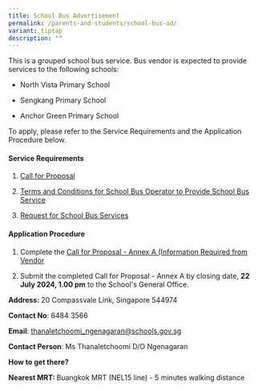 ```yaml
---
title: School Bus Advertisement
permalink: /parents-and-students/school-bus-ad/
variant: tiptap
description: ""
---
```

<p>This is a grouped school bus service. Bus vendor is expected to provide
services to the following schools:</p>
<ul data-tight="true" class="tight">
<li>
<p>North Vista Primary School</p>
</li>
<li>
<p>Sengkang Primary School</p>
</li>
<li>
<p>Anchor Green Primary School</p>
</li>
</ul>
<p></p>
<p>To apply, please refer to the Service Requirements and the Application
Procedure below.</p>
<p></p>
<h4><strong>Service Requirements</strong></h4>
<ol data-tight="true" class="tight">
<li>
<p><a href="/files/Bus/call_for_prop.pdf" rel="noopener noreferrer nofollow" target="_blank">Call for Proposal</a>
</p>
<p></p>
</li>
<li>
<p><a href="/files/Bus/terms_for_sch_bus_op.pdf" rel="noopener noreferrer nofollow" target="_blank">Terms and Conditions for School Bus Operator to Provide School Bus Service</a>
</p>
<p></p>
</li>
<li>
<p><a href="/files/Bus/req_for_sch_bus_ser.pdf" rel="noopener noreferrer nofollow" target="_blank">Request for School Bus Services</a>
</p>
</li>
</ol>
<p></p>
<h4><strong>Application Procedure</strong></h4>
<ol data-tight="true" class="tight">
<li>
<p>Complete the <a href="/files/Bus/info_vendor_annex_a.pdf" rel="noopener noreferrer nofollow" target="_blank">Call for Proposal - Annex A (Information Required from Vendor</a>
</p>
<p></p>
</li>
<li>
<p>Submit the completed Call for Proposal - Annex A by closing date, <strong>22 July 2024, 1.00 pm</strong> to
the School's General Office.</p>
<p></p>
</li>
</ol>
<p><strong>Address: </strong>20 Compassvale Link, Singapore 544974</p>
<p><strong>Contact No</strong>: 6484 3566</p>
<p><strong>Email</strong>: <a href="mailto:thanaletchoomi_ngenagaran@schools.gov.sg" rel="noopener noreferrer nofollow" target="_blank">thanaletchoomi_ngenagaran@schools.gov.sg</a>
</p>
<p><strong>Contact Person</strong>: Ms Thanaletchoomi D/O Ngenagaran</p>
<p><strong>How to get there?</strong>
</p>
<p><strong>Nearest MRT: </strong>Buangkok MRT (NEL15 line) - 5 minutes walking
distance</p>
<p></p>
<p></p>
<p></p>